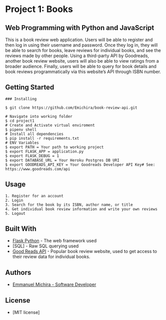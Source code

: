 # Project 1: Books

## Web Programming with Python and JavaScript

This is a book review web application. Users will be able to register and then log in using their username and password. Once they log in, they will be able to search for books, leave reviews for individual books, and see the reviews made by other people. Using a third-party API by Goodreads, another book review website, users will also be able to view ratings from a broader audience. Finally, users will be able to query for book details and book reviews programmatically via this website’s API through ISBN number.

## Getting Started
```
### Installing

$ git clone https://github.com/Emichira/book-review-api.git

# Navigate into working folder
$ cd project1
# Create and Activate virtual enviroment
$ pipenv shell
# Install all dependencies
$ pip install -r requirements.txt
# ENV Variables
$ export PATH = Your path to working project
$ export FLASK_APP = application.py
$ export FLASK_DEBUG = 1
$ export DATABASE_URL = Your Heroku Postgres DB URI
$ export GOODREADS_API_KEY = Your Goodreads Developer API Key# See: https://www.goodreads.com/api
```

## Usage
```
1. Register for an account
2. Login
3. Search for the book by its ISBN, author name, or title
4. Get individual book review information and write your own reviews
5. Logout

```

## Built With

* [Flask Python](https://flask.palletsprojects.com/en/1.1.x/) - The web framework used
* [SQL] - Raw SQL querying used
* [Good Reads API](https://www.goodreads.com/api) - Popular book review website, used to get access to their review data for individual books.

## Authors

* [Emmanuel Michira - Software Developer](https://emichira.github.io/Portfolio/)

## License

* [MIT license]